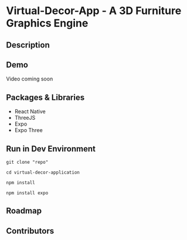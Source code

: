 # Virtual-Decor-App - A 3D Furniture Graphics Engine
## Description

## Demo
Video coming soon
## Packages & Libraries
- React Native
- ThreeJS
- Expo 
- Expo Three
 
## Run in Dev Environment
```
git clone "repo"
```

```
cd virtual-decor-application
```
```
npm install
```

```
npm install expo
```

## Roadmap


## Contributors